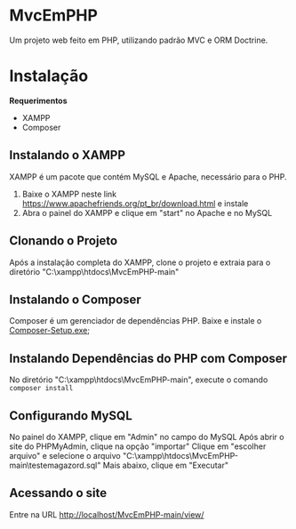 # MvcEmPHP
Um projeto web feito em PHP, utilizando padrão MVC e ORM Doctrine.

# Instalação 
  
**Requerimentos**
* XAMPP
* Composer

## Instalando o XAMPP
XAMPP é um pacote que contém MySQL e Apache, necessário para o PHP.
1. Baixe o XAMPP neste link <https://www.apachefriends.org/pt_br/download.html> e instale
2. Abra o painel do XAMPP e clique em "start" no Apache e no MySQL

## Clonando o Projeto
Após a instalação completa do XAMPP, clone o projeto e extraia para o diretório "C:\xampp\htdocs\MvcEmPHP-main"

## Instalando o Composer
Composer é um gerenciador de dependências PHP.
Baixe e instale o [Composer-Setup.exe](https://getcomposer.org/Composer-Setup.exe);

## Instalando Dependências do PHP com Composer
No diretório "C:\xampp\htdocs\MvcEmPHP-main", execute o comando `composer install`

## Configurando MySQL
No painel do XAMPP, clique em "Admin" no campo do MySQL
Após abrir o site do PHPMyAdmin, clique na opção "importar"
Clique em "escolher arquivo" e selecione o arquivo "C:\xampp\htdocs\MvcEmPHP-main\testemagazord.sql"
Mais abaixo, clique em "Executar"

## Acessando o site
Entre na URL <http://localhost/MvcEmPHP-main/view/>

